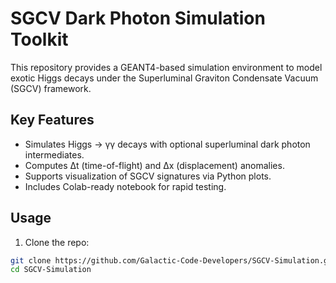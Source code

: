 # SGCV Dark Photon Simulation Toolkit

This repository provides a GEANT4-based simulation environment to model exotic Higgs decays under the Superluminal Graviton Condensate Vacuum (SGCV) framework.

## Key Features
- Simulates Higgs → γγ decays with optional superluminal dark photon intermediates.
- Computes Δt (time-of-flight) and Δx (displacement) anomalies.
- Supports visualization of SGCV signatures via Python plots.
- Includes Colab-ready notebook for rapid testing.

## Usage
1. Clone the repo:
```bash
git clone https://github.com/Galactic-Code-Developers/SGCV-Simulation.git
cd SGCV-Simulation
